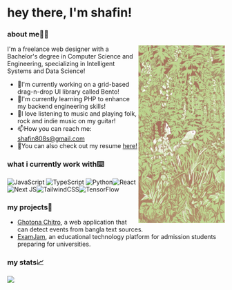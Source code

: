 # hey there, I'm shafin!

### about me👨‍💻

<div align="left">
<img align="right" src="album.jpg" width ="200" />
<p>I'm a freelance web designer with a Bachelor's degree in Computer Science and Engineering, specializing in Intelligent Systems and Data Science!</p>
<ul>
  <li>🔭I'm currently working on a grid-based drag-n-drop UI library called Bento!
  <li>🌱I'm currently learning PHP to enhance my backend engineering skills!</li>
  <li>🎸I love listening to music and playing folk, rock and indie music on my guitar!</li>
  <li>📫How you can reach me: <a href="mailto:shafin808s@gmail.com">shafin808s@gmail.com</a></li>
  <li>📄You can also check out my resume <a href="https://github.com/shafin-r/resume-cv">here!</a></li>
</ul>
</div>

### what i currently work with⌨️

![JavaScript](https://img.shields.io/badge/javascript-%23323330.svg?style=for-the-badge&logo=javascript&logoColor=%23F7DF1E) ![TypeScript](https://img.shields.io/badge/typescript-%23007ACC.svg?style=for-the-badge&logo=typescript&logoColor=white) ![Python](https://img.shields.io/badge/python-3670A0?style=for-the-badge&logo=python&logoColor=ffdd54)![React](https://img.shields.io/badge/react-%2320232a.svg?style=for-the-badge&logo=react&logoColor=%2361DAFB)![Next JS](https://img.shields.io/badge/Next-black?style=for-the-badge&logo=next.js&logoColor=white)![TailwindCSS](https://img.shields.io/badge/tailwindcss-%2338B2AC.svg?style=for-the-badge&logo=tailwind-css&logoColor=white)![TensorFlow](https://img.shields.io/badge/TensorFlow-%23FF6F00.svg?style=for-the-badge&logo=TensorFlow&logoColor=white)


### my projects📱
<ul>
  <li><a href="https://github.com/shafin-r/ghotona-chitro">Ghotona Chitro</a>, a web application that can detect events from bangla text sources.</li>
  <li><a href="https://github.com/shafin-r/examjam">ExamJam</a>, an educational technology platform for admission students preparing for universities.</li>
</ul>

### my stats📈
![](http://github-profile-summary-cards.vercel.app/api/cards/profile-details?username=shafin-r&theme=ayu_mirage) 






